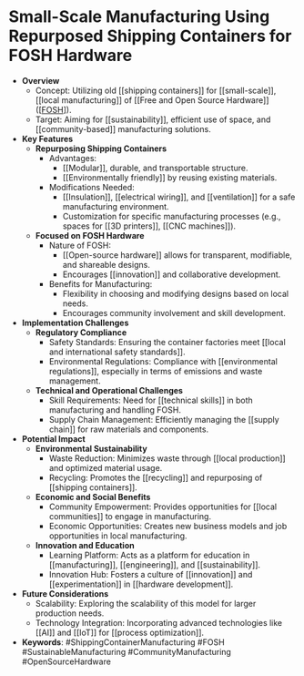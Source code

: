# Small-Scale Manufacturing Using Repurposed Shipping Containers for FOSH Hardware

- **Overview**
  - Concept: Utilizing old [[shipping containers]] for [[small-scale]], [[local manufacturing]] of [[Free and Open Source Hardware]] ([[FOSH]]).
  - Target: Aiming for [[sustainability]], efficient use of space, and [[community-based]] manufacturing solutions.
- **Key Features**
  - **Repurposing Shipping Containers**
    - Advantages:
      - [[Modular]], durable, and transportable structure.
      - [[Environmentally friendly]] by reusing existing materials.
    - Modifications Needed:
      - [[Insulation]], [[electrical wiring]], and [[ventilation]] for a safe manufacturing environment.
      - Customization for specific manufacturing processes (e.g., spaces for [[3D printers]], [[CNC machines]]).
  - **Focused on FOSH Hardware**
    - Nature of FOSH:
      - [[Open-source hardware]] allows for transparent, modifiable, and shareable designs.
      - Encourages [[innovation]] and collaborative development.
    - Benefits for Manufacturing:
      - Flexibility in choosing and modifying designs based on local needs.
      - Encourages community involvement and skill development.
- **Implementation Challenges**
  - **Regulatory Compliance**
    - Safety Standards: Ensuring the container factories meet [[local and international safety standards]].
    - Environmental Regulations: Compliance with [[environmental regulations]], especially in terms of emissions and waste management.
  - **Technical and Operational Challenges**
    - Skill Requirements: Need for [[technical skills]] in both manufacturing and handling FOSH.
    - Supply Chain Management: Efficiently managing the [[supply chain]] for raw materials and components.
- **Potential Impact**
  - **Environmental Sustainability**
    - Waste Reduction: Minimizes waste through [[local production]] and optimized material usage.
    - Recycling: Promotes the [[recycling]] and repurposing of [[shipping containers]].
  - **Economic and Social Benefits**
    - Community Empowerment: Provides opportunities for [[local communities]] to engage in manufacturing.
    - Economic Opportunities: Creates new business models and job opportunities in local manufacturing.
  - **Innovation and Education**
    - Learning Platform: Acts as a platform for education in [[manufacturing]], [[engineering]], and [[sustainability]].
    - Innovation Hub: Fosters a culture of [[innovation]] and [[experimentation]] in [[hardware development]].
- **Future Considerations**
  - Scalability: Exploring the scalability of this model for larger production needs.
  - Technology Integration: Incorporating advanced technologies like [[AI]] and [[IoT]] for [[process optimization]].
- **Keywords**: #ShippingContainerManufacturing #FOSH #SustainableManufacturing #CommunityManufacturing #OpenSourceHardware

[//begin]: # "Autogenerated link references for markdown compatibility"
[FOSH]: FOSH "FOSH"
[//end]: # "Autogenerated link references"
